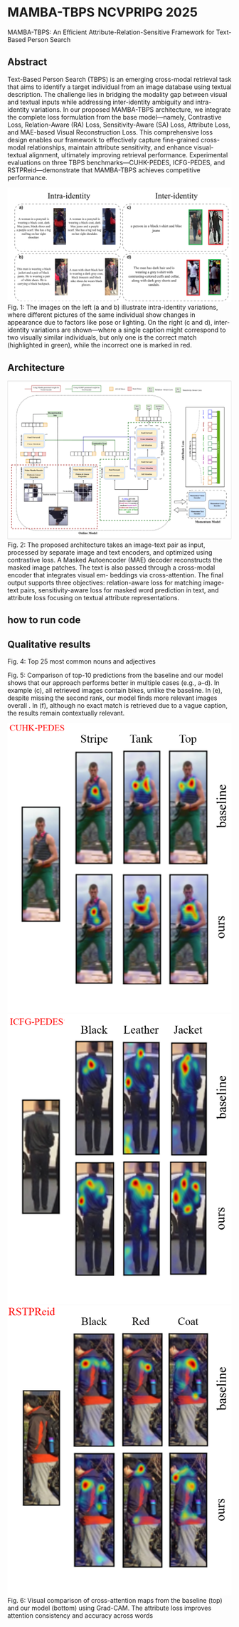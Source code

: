 # MAMBA-TBPS NCVPRIPG 2025
MAMBA-TBPS: An Efficient Attribute-Relation-Sensitive Framework for Text-Based Person Search

## Abstract
Text-Based Person Search (TBPS) is an emerging cross-modal retrieval task that aims to identify a target individual from an image database using textual description. The challenge lies in bridging the modality gap between visual and textual inputs while addressing inter-identity ambiguity and intra-identity variations. In our proposed MAMBA-TBPS architecture, we integrate the complete loss formulation from the base model—namely, Contrastive Loss, Relation-Aware (RA) Loss, Sensitivity-Aware (SA) Loss, Attribute Loss, and MAE-based Visual Reconstruction Loss. This comprehensive loss design enables our framework to effectively capture fine-grained cross-modal relationships, maintain attribute sensitivity, and enhance visual-textual alignment, ultimately improving retrieval performance. Experimental evaluations on three TBPS benchmarks—CUHK-PEDES, ICFG-PEDES, and RSTPReid—demonstrate that MAMBA-TBPS achieves competitive performance.


![ Intra-identity and Inter-identity ](intra%20and%20inter%20(1).png)
Fig. 1: The images on the left (a and b) illustrate intra-identity variations, where different pictures of the
same individual show changes in appearance due to factors like pose or lighting. On the right (c and d), inter-
identity variations are shown—where a single caption might correspond to two visually similar individuals,
but only one is the correct match (highlighted in green), while the incorrect one is marked in red.

## Architecture
![MAMBA-TBPS](Architecture-1.png)
Fig. 2: The proposed architecture takes an image-text pair as input, processed by separate image and text
encoders, and optimized using contrastive loss. A Masked Autoencoder (MAE) decoder reconstructs the
masked image patches. The text is also passed through a cross-modal encoder that integrates visual em-
beddings via cross-attention. The final output supports three objectives: relation-aware loss for matching
image-text pairs, sensitivity-aware loss for masked word prediction in text, and attribute loss focusing on
textual attribute representations.

## how to run code


## Qualitative results


Fig. 4: Top 25 most common nouns and adjectives


Fig. 5: Comparison of top-10 predictions from the baseline and our model shows that our approach performs
better in multiple cases (e.g., a–d). In example (c), all retrieved images contain bikes, unlike the baseline.
In (e), despite missing the second rank, our model finds more relevant images overall . In (f), although no
exact match is retrieved due to a vague caption, the results remain contextually relevant.


![Gradecamcuhk](gradcam-cuhk.png) ![Gradecamicfg](gradcam-icfg.png) ![Gradecamrstp](gradcam-rstp.png)
Fig. 6: Visual comparison of cross-attention maps from the baseline (top) and our model (bottom) using
Grad-CAM. The attribute loss improves attention consistency and accuracy across words
